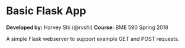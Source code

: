 # Basic Flask App

__Developed by:__ Harvey Shi (@rvshi)
__Course:__ BME 590 Spring 2018

A simple Flask webserver to support example GET and POST requests.
